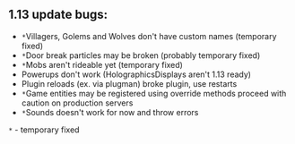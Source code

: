 ## 1.13 update bugs:
- `*`Villagers, Golems and Wolves don't have custom names (temporary fixed)
- `*`Door break particles may be broken (probably temporary fixed)
- `*`Mobs aren't rideable yet (temporary fixed)
- Powerups don't work (HolographicsDisplays aren't 1.13 ready)
- Plugin reloads (ex. via plugman) broke plugin, use restarts
- `*`Game entities may be registered using override methods proceed with caution on production servers
- `*`Sounds doesn't work for now and throw errors

`*` - temporary fixed